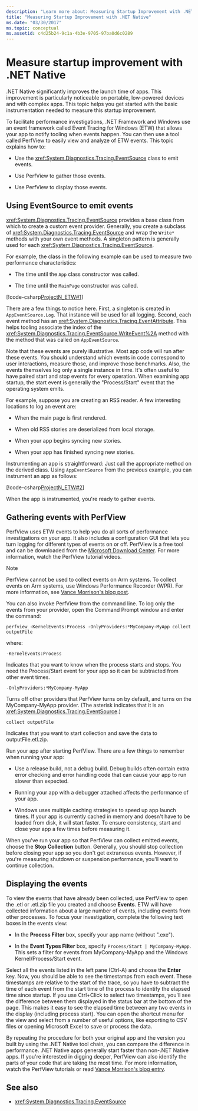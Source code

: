 ```yaml
---
description: "Learn more about: Measuring Startup Improvement with .NET Native"
title: "Measuring Startup Improvement with .NET Native"
ms.date: "03/30/2017"
ms.topic: conceptual
ms.assetid: c4d25b24-9c1a-4b3e-9705-97ba0d6c0289
---
```

# Measure startup improvement with .NET Native

.NET Native significantly improves the launch time of apps. This improvement is particularly noticeable on portable, low-powered devices and with complex apps. This topic helps you get started with the basic instrumentation needed to measure this startup improvement.

To facilitate performance investigations, .NET Framework and Windows use an event framework called Event Tracing for Windows (ETW) that allows your app to notify tooling when events happen. You can then use a tool called PerfView to easily view and analyze of ETW events. This topic explains how to:

- Use the <xref:System.Diagnostics.Tracing.EventSource> class to emit events.

- Use PerfView to gather those events.

- Use PerfView to display those events.

## Using EventSource to emit events

<xref:System.Diagnostics.Tracing.EventSource> provides a base class from which to create a custom event provider. Generally, you create a subclass of <xref:System.Diagnostics.Tracing.EventSource> and wrap the `Write*` methods with your own event methods. A singleton pattern is generally used for each <xref:System.Diagnostics.Tracing.EventSource>.

For example, the class in the following example can be used to measure two performance characteristics:

- The time until the `App` class constructor was called.

- The time until the `MainPage` constructor was called.

[!code-csharp[ProjectN_ETW#1](code/etw1.cs#1)]

There are a few things to notice here. First, a singleton is created in `AppEventSource.Log`. That instance will be used for all logging. Second, each event method has an <xref:System.Diagnostics.Tracing.EventAttribute>. This helps tooling associate the index of the <xref:System.Diagnostics.Tracing.EventSource.WriteEvent%2A> method with the method that was called on `AppEventSource`.

Note that these events are purely illustrative. Most app code will run after these events. You should understand which events in code correspond to user interactions, measure those, and improve those benchmarks. Also, the events themselves log only a single instance in time. It's often useful to have paired start and stop events for every operation. When examining app startup, the start event is generally the "Process/Start" event that the operating system emits.

For example, suppose you are creating an RSS reader. A few interesting locations to log an event are:

- When the main page is first rendered.

- When old RSS stories are deserialized from local storage.

- When your app begins syncing new stories.

- When your app has finished syncing new stories.

Instrumenting an app is straightforward: Just call the appropriate method on the derived class. Using `AppEventSource` from the previous example, you can instrument an app as follows:

[!code-csharp[ProjectN_ETW#2](code/etw2.cs#2)]

When the app is instrumented, you're ready to gather events.

## Gathering events with PerfView

PerfView uses ETW events to help you do all sorts of performance investigations on your app. It also includes a configuration GUI that lets you turn logging for different types of events on or off. PerfView is a free tool and can be downloaded from the [Microsoft Download Center](https://www.microsoft.com/download/details.aspx?id=28567). For more information, watch the PerfView tutorial videos.

> [!NOTE]
> PerfView cannot be used to collect events on Arm systems. To collect events on Arm systems, use Windows Performance Recorder (WPR). For more information, see [Vance Morrison's blog post](/archive/blogs/vancem/collecting-etwperfview-data-on-an-windows-rt-winrt-arm-surface-device).

You can also invoke PerfView from the command line. To log only the events from your provider, open the Command Prompt window and enter the command:

```console
perfview -KernelEvents:Process -OnlyProviders:*MyCompany-MyApp collect outputFile
```

where:

`-KernelEvents:Process`

Indicates that you want to know when the process starts and stops. You need the Process/Start event for your app so it can be subtracted from other event times.

`-OnlyProviders:*MyCompany-MyApp`

Turns off other providers that PerfView turns on by default, and turns on the MyCompany-MyApp provider.  (The asterisk indicates that it is an <xref:System.Diagnostics.Tracing.EventSource>.)

`collect outputFile`

Indicates that you want to start collection and save the data to outputFile.etl.zip.

Run your app after starting PerfView. There are a few things to remember when running your app:

- Use a release build, not a debug build. Debug builds often contain extra error checking and error handling code that can cause your app to run slower than expected.

- Running your app with a debugger attached affects the performance of your app.

- Windows uses multiple caching strategies to speed up app launch times. If your app is currently cached in memory and doesn't have to be loaded from disk, it will start faster. To ensure consistency, start and close your app a few times before measuring it.

When you've run your app so that PerfView can collect emitted events, choose the **Stop Collection** button. Generally, you should stop collection before closing your app so you don't get extraneous events. However, if you're measuring shutdown or suspension performance, you'll want to continue collection.

## Displaying the events

To view the events that have already been collected, use PerfView to open the .etl or .etl.zip file you created and choose **Events**. ETW will have collected information about a large number of events, including events from other processes. To focus your investigation, complete the following text boxes in the events view:

- In the **Process Filter** box, specify your app name (without ".exe").

- In the **Event Types Filter** box, specify `Process/Start | MyCompany-MyApp`. This sets a filter for events from MyCompany-MyApp and the Windows Kernel/Process/Start event.

Select all the events listed in the left pane (Ctrl-A) and choose the **Enter** key. Now, you should be able to see the timestamps from each event. These timestamps are relative to the start of the trace, so you have to subtract the time of each event from the start time of the process to identify the elapsed time since startup. If you use Ctrl+Click to select two timestamps, you'll see the difference between them displayed in the status bar at the bottom of the page. This makes it easy to see the elapsed time between any two events in the display (including process start). You can open the shortcut menu for the view and select from a number of useful options, like exporting to CSV files or opening Microsoft Excel to save or process the data.

By repeating the procedure for both your original app and the version you built by using the .NET Native tool chain, you can compare the difference in performance.   .NET Native apps generally start faster than non-.NET Native apps. If you're interested in digging deeper, PerfView can also identify the parts of your code that are taking the most time. For more information, watch the PerfView tutorials or read [Vance Morrison's blog entry](/archive/blogs/vancem/publication-of-the-perfview-performance-analysis-tool).

## See also

- <xref:System.Diagnostics.Tracing.EventSource>
